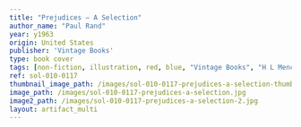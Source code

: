 ```yaml
---
title: "Prejudices — A Selection"
author_name: "Paul Rand"
year: y1963
origin: United States
publisher: 'Vintage Books'
type: book cover
tags: [non-fiction, illustration, red, blue, "Vintage Books", "H L Mencken"]
ref: sol-010-0117
thumbnail_image_path: /images/sol-010-0117-prejudices-a-selection-thumbnail.jpg
image_path: /images/sol-010-0117-prejudices-a-selection.jpg
image2_path: /images/sol-010-0117-prejudices-a-selection-2.jpg
layout: artifact_multi
---
```


